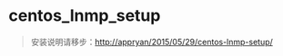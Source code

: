 # centos_lnmp_setup

> 安装说明请移步：[http://appryan/2015/05/29/centos-lnmp-setup/](http://appryan/2015/05/29/centos-lnmp-setup/)
